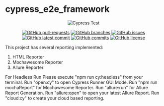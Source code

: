 # cypress_e2e_framework

<div align="center">
        
[![Cypress Test](https://github.com/Mahbub091/cypress_e2e_showcase/actions/workflows/main.yml/badge.svg)](https://github.com/Mahbub091/cypress_e2e_showcase/actions/workflows/main.yml)
</div>

<div align="center">
        
[![GitHub pull-requests](https://img.shields.io/github/issues-pr/Mahbub091/cypress_e2e_showcase.svg)](https://GitHub.com/Mahbub091/cypress_e2e_showcase/pull/)
[![GitHub branches](https://badgen.net/github/branches/Mahbub091/cypress_e2e_showcase)](https://github.com/Mahbub091/cypress_e2e_showcase)
[![GitHub issues](https://img.shields.io/github/issues/Mahbub091/cypress_e2e_showcase.svg)](https://GitHub.com/Mahbub091/cypress_e2e_showcase/issues/)
[![GitHub latest commit](https://badgen.net/github/last-commit/Mahbub091/cypress_e2e_showcase)](https://GitHub.com/Mahbub091/cypress_e2e_showcase/commit/)
[![GitHub commits](https://badgen.net/github/commits/Mahbub091/cypress_e2e_showcase)](https://GitHub.com/Mahbub091/cypress_e2e_showcase/commit/)
[![GitHub license](https://badgen.net/github/license/Mahbub091/cypress_e2e_showcase)](https://github.com/Mahbub091/cypress_e2e_showcase/blob/master/LICENSE)
</div>

This project has several reporting implemented:

1. HTML Reporter
2. Mochawesome Reporter
3. Allure Reporter

For Headless Run Please execute "npm run cy:headless" from your terminal.
Run "open:cy" to open Cypress Runner GUI Mode.
Run "npm run mochaReport" for Mochawesome Reporter.
Run "allure:run" for Allure Report Generation.
Run "allure:open" to open your latest Allure Report.
Run "cloud:cy" to create your cloud based reporting.
